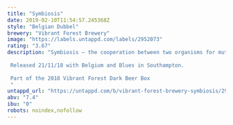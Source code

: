 ```yaml
---
title: "Symbiosis"
date: 2019-02-10T11:54:57.245368Z
style: "Belgian Dubbel"
brewery: "Vibrant Forest Brewery"
image: "https://labels.untappd.com/labels/2952073"
rating: "3.67"
description: "Symbiosis – the cooperation between two organisms for mutual benefit.  In this example, Vibrant Forest and Unity Brew Co getting giddy over sugars and spice and everything noice.  We blended aromatic malts to create a complex grist and  fermented it on an Unity's Abbey yeast.  Orange peel, raisins, and nutmeg went into the boil to enrich this broth with all the flavours of the season.    Released 21/11/18 with Belgium and Blues in Southampton.   Part of the 2018 Vibrant Forest Dark Beer Box "
untappd_url: "https://untappd.com/b/vibrant-forest-brewery-symbiosis/2952073"
abv: "7.4"
ibu: "0"
robots: noindex,nofollow
---
```

